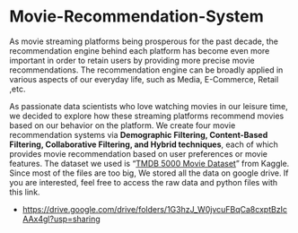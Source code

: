 # Movie-Recommendation-System

As movie streaming platforms being prosperous for the past decade, the recommendation engine behind each platform has become even more important in order to retain users by providing more precise movie recommendations. The recommendation engine can be broadly applied in various aspects of our everyday life, such as Media, E-Commerce, Retail ,etc. 

As passionate data scientists who love watching movies in our leisure time, we decided to explore how these streaming platforms recommend movies based on our behavior on the platform. We create four movie recommendation systems via **Demographic Filtering, Content-Based Filtering, Collaborative Filtering, and Hybrid techniques**, each of which provides movie recommendation based on user preferences or movie features. The dataset we used is “[TMDB 5000 Movie Dataset](https://www.kaggle.com/tmdb/tmdb-movie-metadata)” from Kaggle. Since most of the files are too big, We stored all the data on google drive. If you are interested, feel free to access the raw data and python files with this link. 

* https://drive.google.com/drive/folders/1G3hzJ_W0jvcuFBqCa8cxptBzIcAAx4gl?usp=sharing
